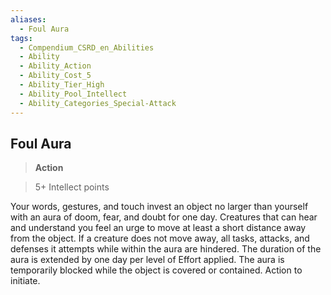 ```yaml
---
aliases:
  - Foul Aura
tags:
  - Compendium_CSRD_en_Abilities
  - Ability
  - Ability_Action
  - Ability_Cost_5
  - Ability_Tier_High
  - Ability_Pool_Intellect
  - Ability_Categories_Special-Attack
---
```

  
    
## Foul Aura    
>**Action**    
>5+ Intellect points  
    
Your words, gestures, and touch invest an object no larger than yourself with an aura of doom, fear, and doubt for one day. Creatures that can hear and understand you feel an urge to move at least a short distance away from the object. If a creature does not move away, all tasks, attacks, and defenses it attempts while within the aura are hindered. The duration of the aura is extended by one day per level of Effort applied. The aura is temporarily blocked while the object is covered or contained. Action to initiate.